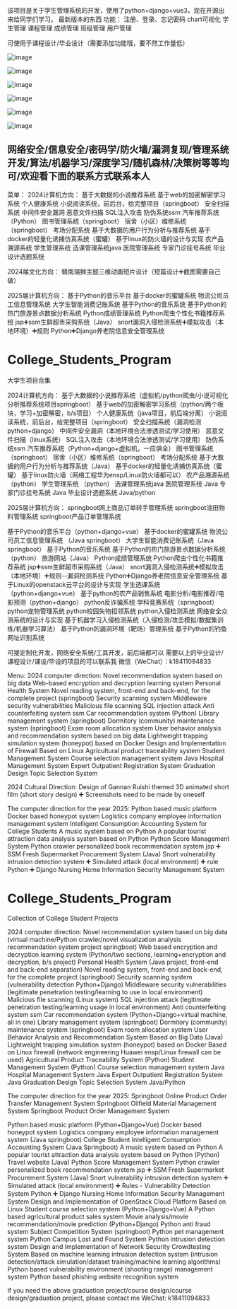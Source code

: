 该项目是关于学生管理系统的开发，使用了python+django+vue3，现在开源出来给同学们学习。
最新版本的东西
功能：
注册、登录、忘记密码
chart可视化
学生管理
课程管理
成绩管理
班级管理
用户管理

可使用于课程设计/毕业设计（需要添加功能哦，要不然工作量低）

![image](https://github.com/user-attachments/assets/de1c4747-b60d-4a33-b50a-380c4877ebc7)

![image](https://github.com/user-attachments/assets/63ce589b-7c36-4467-acb4-dce74f8669aa)

![image](https://github.com/user-attachments/assets/9d593101-4525-4557-8325-26dbb9dba338)

![image](https://github.com/user-attachments/assets/a458099f-36e5-46de-ba67-0559070955c4)

![image](https://github.com/user-attachments/assets/879cdb9b-97ba-464e-a65b-5d51903b91c7)

![image](https://github.com/user-attachments/assets/6b9e8aaf-7a6b-470f-adde-7a58736b24bf)




## 网络安全/信息安全/密码学/防火墙/漏洞复现/管理系统开发/算法/机器学习/深度学习/随机森林/决策树等等均可/欢迎看下面的联系方式联系本人

菜单：
2024计算机方向：
基于大数据的小说推荐系统
基于web的加密解密学习系统
个人健康系统
小说阅读系统，前后台，给完整项目（springboot）
安全扫描系统
中间件安全漏洞
恶意文件扫描
SQL注入攻击
防伪系统ssm
汽车推荐系统（Python）
图书管理系统（springboot）
宿舍（小区）维修系统（springboot）
考场分配系统
基于大数据的用户行为分析与推荐系统
基于docker的轻量化诱捕仿真系统（蜜罐）
基于linux的防火墙的设计与实现
农产品溯源系统
学生管理系统
选课管理系统java
医院管理系统
专家门诊挂号系统
毕业设计选题系统

2024届文化方向：
赣南瑞狮主题三维动画短片设计（短篇设计➕截图需要自己做）

2025届计算机方向：
基于Python的音乐平台
基于docker的蜜罐系统
物流公司员工信息管理系统
大学生智能消费记账系统
基于Python的音乐系统
基于Python的热门旅游景点数据分析系统
Python成绩管理系统
Python爬虫个性化书籍推荐系统
jsp➕ssm生鲜超市采购系统（Java）
snort漏洞入侵检测系统➕模拟攻击（本地环境）➕规则
Python➕Django养老院信息安全管理系统




# College_Students_Program
大学生项目合集

2024计算机方向：
基于大数据的小说推荐系统（虚拟机/python爬虫/小说可视化分析推荐系统项目springboot）
基于web的加密解密学习系统（python/两个板块，学习+加密解密，b/s项目）
个人健康系统（java项目，前后端分离）
小说阅读系统，前后台，给完整项目（springboot）
安全扫描系统（漏洞检测python+django）
中间件安全漏洞（本地环境合法渗透测试/学习使用）
恶意文件扫描（linux系统）
SQL注入攻击（本地环境合法渗透测试/学习使用）
防伪系统ssm
汽车推荐系统（Python+django+虚拟机，一应俱全）
图书管理系统（springboot）
宿舍（小区）维修系统（springboot）
考场分配系统
基于大数据的用户行为分析与推荐系统（Java）
基于docker的轻量化诱捕仿真系统（蜜罐）
基于linux防火墙（网络工程华为ensp/Linux防火墙都可以）
农产品溯源系统 （python）
学生管理系统 （python）
选课管理系统java
医院管理系统 Java
专家门诊挂号系统 Java
毕业设计选题系统 Java/python


2025届计算机方向：
springboot网上商品订单转手管理系统
springboot油田物料管理系统
springboot产品订单管理系统

基于Python的音乐平台（python+django+vue）
基于docker的蜜罐系统
物流公司员工信息管理系统 （Java springboot）
大学生智能消费记账系统（Java springboot）
基于Python的音乐系统
基于Python的热门旅游景点数据分析系统 （python）
旅游网站（Java）
Python成绩管理系统
Python爬虫个性化书籍推荐系统
jsp➕ssm生鲜超市采购系统（Java）
snort漏洞入侵检测系统➕模拟攻击（本地环境）➕规则--漏洞检测系统
Python➕Django养老院信息安全管理系统
基于Linux的openstack云平台的设计与实现
学生选课系统（python+django+vue）
基于python的农产品销售系统
电影分析/电影推荐/电影预测（python+django）
python反诈骗系统
学科竞赛系统（springboot）
python宠物管理系统
python校园失物招领系统
python入侵检测系统
网络安全众测系统的设计与实现
基于机器学习入侵检测系统（入侵检测/攻击模拟/数据集训练/机器学习算法）
基于Python的漏洞环境（靶场）管理系统
基于Python的钓鱼网址识别系统


可接定制化开发，网络安全系统/工具开发，前后端都可以
需要以上的毕业设计/课程设计/课设/毕设的项目的可以联系我
微信（WeChat）：k18411094833


Menu:
2024 computer direction:
Novel recommendation system based on big data
Web-based encryption and decryption learning system
Personal Health System
Novel reading system, front-end and back-end, for the complete project (springboot)
Security scanning system
Middleware security vulnerabilities
Malicious file scanning
SQL injection attack
Anti counterfeiting system ssm
Car recommendation system (Python)
Library management system (springboot)
Dormitory (community) maintenance system (springboot)
Exam room allocation system
User behavior analysis and recommendation system based on big data
Lightweight trapping simulation system (honeypot) based on Docker
Design and Implementation of Firewall Based on Linux
Agricultural product traceability system
Student Management System
Course selection management system Java
Hospital Management System
Expert Outpatient Registration System
Graduation Design Topic Selection System

2024 Cultural Direction:
Design of Gannan Ruishi themed 3D animated short film (short story design) ➕ Screenshots need to be made by oneself

The computer direction for the year 2025:
Python based music platform
Docker based honeypot system
Logistics company employee information management system
Intelligent Consumption Accounting System for College Students
A music system based on Python
A popular tourist attraction data analysis system based on Python
Python Score Management System
Python crawler personalized book recommendation system
jsp ➕ SSM Fresh Supermarket Procurement System (Java)
Snort vulnerability intrusion detection system ➕ Simulated attack (local environment) ➕ rule
Python ➕ Django Nursing Home Information Security Management System




# College_Students_Program
Collection of College Student Projects

2024 computer direction:
Novel recommendation system based on big data (virtual machine/Python crawler/novel visualization analysis recommendation system project springboot)
Web based encryption and decryption learning system (Python/two sections, learning+encryption and decryption, b/s project)
Personal Health System (Java project, front-end and back-end separation)
Novel reading system, front-end and back-end, for the complete project (springboot)
Security scanning system (vulnerability detection Python+Django)
Middleware security vulnerabilities (legitimate penetration testing/learning to use in local environment)
Malicious file scanning (Linux system)
SQL injection attack (legitimate penetration testing/learning usage in local environment)
Anti counterfeiting system ssm
Car recommendation system (Python+Django+virtual machine, all in one)
Library management system (springboot)
Dormitory (community) maintenance system (springboot)
Exam room allocation system
User Behavior Analysis and Recommendation System Based on Big Data (Java)
Lightweight trapping simulation system (honeypot) based on Docker
Based on Linux firewall (network engineering Huawei ensp/Linux firewall can be used)
Agricultural Product Traceability System (Python)
Student Management System (Python)
Course selection management system Java
Hospital Management System Java
Expert Outpatient Registration System Java
Graduation Design Topic Selection System Java/Python


The computer direction for the year 2025:
Springboot Online Product Order Transfer Management System
Springboot Oilfield Material Management System
Springboot Product Order Management System

Python based music platform (Python+Django+Vue)
Docker based honeypot system
Logistics company employee information management system (Java springboot)
College Student Intelligent Consumption Accounting System (Java Springboot)
A music system based on Python
A popular tourist attraction data analysis system based on Python (Python)
Travel website (Java)
Python Score Management System
Python crawler personalized book recommendation system
jsp ➕ SSM Fresh Supermarket Procurement System (Java)
Snort vulnerability intrusion detection system ➕ Simulated attack (local environment) ➕ Rules - Vulnerability Detection System
Python ➕ Django Nursing Home Information Security Management System
Design and Implementation of OpenStack Cloud Platform Based on Linux
Student course selection system (Python+Django+Vue)
A Python based agricultural product sales system
Movie analysis/movie recommendation/movie prediction (Python+Django)
Python anti fraud system
Subject Competition System (springboot)
Python pet management system
Python Campus Lost and Found System
Python intrusion detection system
Design and Implementation of Network Security Crowdtesting System
Based on machine learning intrusion detection system (intrusion detection/attack simulation/dataset training/machine learning algorithms)
Python based vulnerability environment (shooting range) management system
Python based phishing website recognition system



If you need the above graduation project/course design/course design/graduation project, please contact me
WeChat: k18411094833


